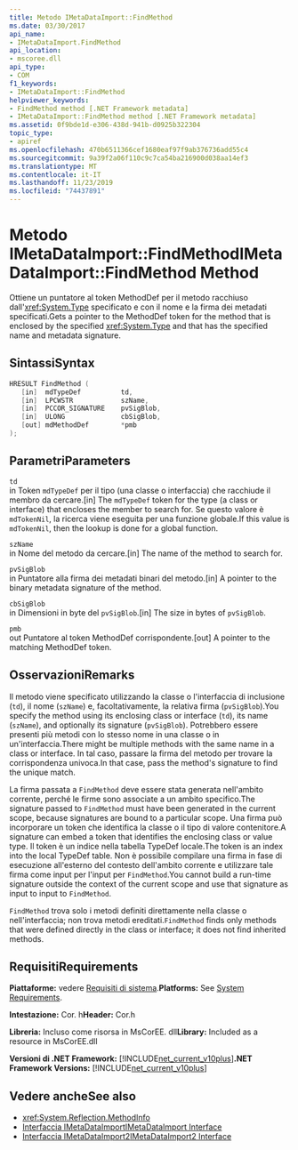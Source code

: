 ```yaml
---
title: Metodo IMetaDataImport::FindMethod
ms.date: 03/30/2017
api_name:
- IMetaDataImport.FindMethod
api_location:
- mscoree.dll
api_type:
- COM
f1_keywords:
- IMetaDataImport::FindMethod
helpviewer_keywords:
- FindMethod method [.NET Framework metadata]
- IMetaDataImport::FindMethod method [.NET Framework metadata]
ms.assetid: 0f9bde1d-e306-438d-941b-d0925b322304
topic_type:
- apiref
ms.openlocfilehash: 470b6511366cef1680eaf97f9ab376736add55c4
ms.sourcegitcommit: 9a39f2a06f110c9c7ca54ba216900d038aa14ef3
ms.translationtype: MT
ms.contentlocale: it-IT
ms.lasthandoff: 11/23/2019
ms.locfileid: "74437891"
---
```

# <a name="imetadataimportfindmethod-method"></a><span data-ttu-id="c7a54-102">Metodo IMetaDataImport::FindMethod</span><span class="sxs-lookup"><span data-stu-id="c7a54-102">IMetaDataImport::FindMethod Method</span></span>
<span data-ttu-id="c7a54-103">Ottiene un puntatore al token MethodDef per il metodo racchiuso dall'<xref:System.Type> specificato e con il nome e la firma dei metadati specificati.</span><span class="sxs-lookup"><span data-stu-id="c7a54-103">Gets a pointer to the MethodDef token for the method that is enclosed by the specified <xref:System.Type> and that has the specified name and metadata signature.</span></span>  
  
## <a name="syntax"></a><span data-ttu-id="c7a54-104">Sintassi</span><span class="sxs-lookup"><span data-stu-id="c7a54-104">Syntax</span></span>  
  
```cpp  
HRESULT FindMethod (  
   [in]  mdTypeDef          td,  
   [in]  LPCWSTR            szName,   
   [in]  PCCOR_SIGNATURE    pvSigBlob,   
   [in]  ULONG              cbSigBlob,   
   [out] mdMethodDef        *pmb  
);  
```  
  
## <a name="parameters"></a><span data-ttu-id="c7a54-105">Parametri</span><span class="sxs-lookup"><span data-stu-id="c7a54-105">Parameters</span></span>  
 `td`  
 <span data-ttu-id="c7a54-106">in Token `mdTypeDef` per il tipo (una classe o interfaccia) che racchiude il membro da cercare.</span><span class="sxs-lookup"><span data-stu-id="c7a54-106">[in] The `mdTypeDef` token for the type (a class or interface) that encloses the member to search for.</span></span> <span data-ttu-id="c7a54-107">Se questo valore è `mdTokenNil`, la ricerca viene eseguita per una funzione globale.</span><span class="sxs-lookup"><span data-stu-id="c7a54-107">If this value is `mdTokenNil`, then the lookup is done for a global function.</span></span>  
  
 `szName`  
 <span data-ttu-id="c7a54-108">in Nome del metodo da cercare.</span><span class="sxs-lookup"><span data-stu-id="c7a54-108">[in] The name of the method to search for.</span></span>  
  
 `pvSigBlob`  
 <span data-ttu-id="c7a54-109">in Puntatore alla firma dei metadati binari del metodo.</span><span class="sxs-lookup"><span data-stu-id="c7a54-109">[in] A pointer to the binary metadata signature of the method.</span></span>  
  
 `cbSigBlob`  
 <span data-ttu-id="c7a54-110">in Dimensioni in byte del `pvSigBlob`.</span><span class="sxs-lookup"><span data-stu-id="c7a54-110">[in] The size in bytes of `pvSigBlob`.</span></span>  
  
 `pmb`  
 <span data-ttu-id="c7a54-111">out Puntatore al token MethodDef corrispondente.</span><span class="sxs-lookup"><span data-stu-id="c7a54-111">[out] A pointer to the matching MethodDef token.</span></span>  
  
## <a name="remarks"></a><span data-ttu-id="c7a54-112">Osservazioni</span><span class="sxs-lookup"><span data-stu-id="c7a54-112">Remarks</span></span>  
 <span data-ttu-id="c7a54-113">Il metodo viene specificato utilizzando la classe o l'interfaccia di inclusione (`td`), il nome (`szName`) e, facoltativamente, la relativa firma (`pvSigBlob`).</span><span class="sxs-lookup"><span data-stu-id="c7a54-113">You specify the method using its enclosing class or interface (`td`), its name (`szName`), and optionally its signature (`pvSigBlob`).</span></span> <span data-ttu-id="c7a54-114">Potrebbero essere presenti più metodi con lo stesso nome in una classe o in un'interfaccia.</span><span class="sxs-lookup"><span data-stu-id="c7a54-114">There might be multiple methods with the same name in a class or interface.</span></span> <span data-ttu-id="c7a54-115">In tal caso, passare la firma del metodo per trovare la corrispondenza univoca.</span><span class="sxs-lookup"><span data-stu-id="c7a54-115">In that case, pass the method's signature to find the unique match.</span></span>  
  
 <span data-ttu-id="c7a54-116">La firma passata a `FindMethod` deve essere stata generata nell'ambito corrente, perché le firme sono associate a un ambito specifico.</span><span class="sxs-lookup"><span data-stu-id="c7a54-116">The signature passed to `FindMethod` must have been generated in the current scope, because signatures are bound to a particular scope.</span></span> <span data-ttu-id="c7a54-117">Una firma può incorporare un token che identifica la classe o il tipo di valore contenitore.</span><span class="sxs-lookup"><span data-stu-id="c7a54-117">A signature can embed a token that identifies the enclosing class or value type.</span></span> <span data-ttu-id="c7a54-118">Il token è un indice nella tabella TypeDef locale.</span><span class="sxs-lookup"><span data-stu-id="c7a54-118">The token is an index into the local TypeDef table.</span></span> <span data-ttu-id="c7a54-119">Non è possibile compilare una firma in fase di esecuzione all'esterno del contesto dell'ambito corrente e utilizzare tale firma come input per l'input per `FindMethod`.</span><span class="sxs-lookup"><span data-stu-id="c7a54-119">You cannot build a run-time signature outside the context of the current scope and use that signature as input to input to `FindMethod`.</span></span>  
  
 <span data-ttu-id="c7a54-120">`FindMethod` trova solo i metodi definiti direttamente nella classe o nell'interfaccia; non trova metodi ereditati.</span><span class="sxs-lookup"><span data-stu-id="c7a54-120">`FindMethod` finds only methods that were defined directly in the class or interface; it does not find inherited methods.</span></span>  
  
## <a name="requirements"></a><span data-ttu-id="c7a54-121">Requisiti</span><span class="sxs-lookup"><span data-stu-id="c7a54-121">Requirements</span></span>  
 <span data-ttu-id="c7a54-122">**Piattaforme:** vedere [Requisiti di sistema](../../../../docs/framework/get-started/system-requirements.md).</span><span class="sxs-lookup"><span data-stu-id="c7a54-122">**Platforms:** See [System Requirements](../../../../docs/framework/get-started/system-requirements.md).</span></span>  
  
 <span data-ttu-id="c7a54-123">**Intestazione:** Cor. h</span><span class="sxs-lookup"><span data-stu-id="c7a54-123">**Header:** Cor.h</span></span>  
  
 <span data-ttu-id="c7a54-124">**Libreria:** Incluso come risorsa in MsCorEE. dll</span><span class="sxs-lookup"><span data-stu-id="c7a54-124">**Library:** Included as a resource in MsCorEE.dll</span></span>  
  
 <span data-ttu-id="c7a54-125">**Versioni di .NET Framework:** [!INCLUDE[net_current_v10plus](../../../../includes/net-current-v10plus-md.md)]</span><span class="sxs-lookup"><span data-stu-id="c7a54-125">**.NET Framework Versions:** [!INCLUDE[net_current_v10plus](../../../../includes/net-current-v10plus-md.md)]</span></span>  
  
## <a name="see-also"></a><span data-ttu-id="c7a54-126">Vedere anche</span><span class="sxs-lookup"><span data-stu-id="c7a54-126">See also</span></span>

- <xref:System.Reflection.MethodInfo>
- [<span data-ttu-id="c7a54-127">Interfaccia IMetaDataImport</span><span class="sxs-lookup"><span data-stu-id="c7a54-127">IMetaDataImport Interface</span></span>](../../../../docs/framework/unmanaged-api/metadata/imetadataimport-interface.md)
- [<span data-ttu-id="c7a54-128">Interfaccia IMetaDataImport2</span><span class="sxs-lookup"><span data-stu-id="c7a54-128">IMetaDataImport2 Interface</span></span>](../../../../docs/framework/unmanaged-api/metadata/imetadataimport2-interface.md)
